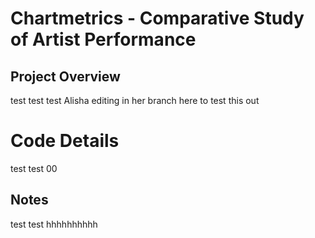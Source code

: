 # Chartmetrics - Comparative Study of Artist Performance 
## Project Overview
test test test Alisha editing in her branch here to test this out
# Code Details
test test 00
## Notes
test test hhhhhhhhhh